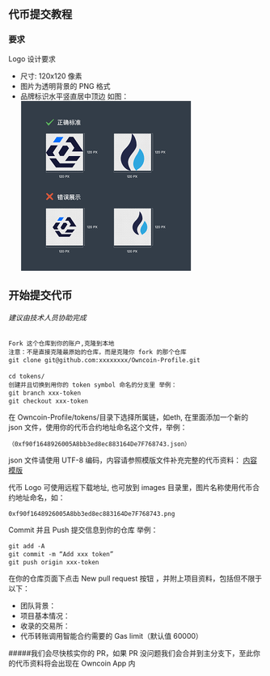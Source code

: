 ## 代币提交教程

### 要求

Logo 设计要求

* 尺寸: 120x120 像素
* 图片为透明背景的 PNG 格式
* 品牌标识水平竖直居中顶边
  如图：  
  ![logo](images/logo.png)

## 开始提交代币
###### 建议由技术人员协助完成
```
Fork 这个仓库到你的账户,克隆到本地
注意：不是直接克隆最原始的仓库，而是克隆你 fork 的那个仓库
git clone git@github.com:xxxxxxxx/Owncoin-Profile.git

cd tokens/
创建并且切换到用你的 token symbol 命名的分支里 举例：
git branch xxx-token
git checkout xxx-token
```

在 Owncoin-Profile/tokens/目录下选择所属链，如eth, 在里面添加一个新的 json 文件，使用你的代币合约地址命名这个文件，举例：   
```
（0xf90f1648926005A8bb3ed8ec883164De7F768743.json）  
```
json 文件请使用 UTF-8 编码，内容请参照模版文件补充完整的代币资料：
[内容模版](tokens/token.json)

代币 Logo 可使用远程下载地址, 也可放到 images 目录里，图片名称使用代币合约地址命名，如：
```
0xf90f1648926005A8bb3ed8ec883164De7F768743.png
```

Commit 并且 Push 提交信息到你的仓库 举例：
```
git add -A
git commit -m “Add xxx token”
git push origin xxx-token
```
在你的仓库页面下点击 New pull request 按钮 ，并附上项目资料，包括但不限于以下：  
- 团队背景：
- 项目基本情况：
- 收录的交易所：
- 代币转账调用智能合约需要的 Gas limit（默认值 60000）  

#####我们会尽快核实你的 PR，如果 PR 没问题我们会合并到主分支下，至此你的代币资料将会出现在 Owncoin App 内